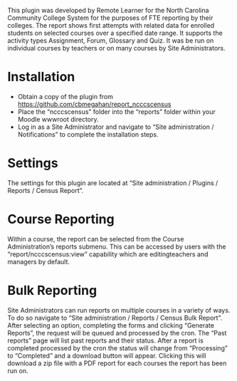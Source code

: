 This plugin was developed by Remote Learner for the North Carolina Community College System for the purposes of FTE reporting by their colleges. The report shows first attempts with related data for enrolled students on selected courses over a specified date range. It supports the activity types Assignment, Forum, Glossary and Quiz. It was be run on individual courses by teachers or on many courses by Site Administrators.

# Installation
- Obtain a copy of the plugin from https://github.com/cbmegahan/report_ncccscensus
- Place the “ncccscensus” folder into the “reports” folder within your Moodle wwwroot directory. 
- Log in as a Site Administrator and navigate to “Site administration / Notifications” to complete the installation steps.

# Settings
The settings for this plugin are located at “Site administration / Plugins /  Reports / Census Report”.

# Course Reporting
Within a course, the report can be selected from the Course Administration’s reports submenu. This can be accessed by users with the “report/ncccscensus:view” capability which are editingteachers and managers by default.

# Bulk Reporting
Site Administrators can run reports on multiple courses in a variety of ways. To do so navigate to “Site administration /  Reports /  Census Bulk Report”. After selecting an option, completing the forms and clicking “Generate Reports”, the request will be queued and processed by the cron. The “Past reports” page will list past reports and their status. After a report is completed processed by the cron the status will change from “Processing” to “Completed” and a download button will appear. Clicking this will download a zip file with a PDF report for each courses the report has been run on.
